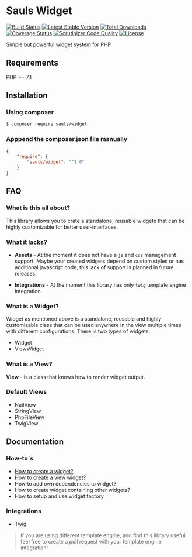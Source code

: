 # Sauls Widget

[![Build Status](https://travis-ci.org/sauls/widget.svg?branch=master)](https://travis-ci.org/sauls/widget)
[![Latest Stable Version](https://poser.pugx.org/sauls/widget/v/stable)](https://packagist.org/packages/sauls/widget)
[![Total Downloads](https://poser.pugx.org/sauls/widget/downloads)](https://packagist.org/packages/sauls/widget)
[![Coverage Status](https://coveralls.io/repos/github/sauls/widget/badge.svg?branch=master)](https://coveralls.io/github/sauls/widget?branch=master)
[![Scrutinizer Code Quality](https://scrutinizer-ci.com/g/sauls/widget/badges/quality-score.png?b=master)](https://scrutinizer-ci.com/g/sauls/widget/?branch=master)
[![License](https://poser.pugx.org/sauls/widget/license)](https://packagist.org/packages/sauls/widget)


Simple but powerful widget system for PHP

## Requirements

PHP >= 7.1

## Installation

### Using composer
```bash
$ composer require sauls/widget
```
### Apppend the composer.json file manually
```json
{
    "require": {
        "sauls/widget": "^1.0"
    }
}
```
## FAQ

### What is this all about?

This library allows you to crate a standalone, reusable widgets that can be highly customizable for better user-interfaces.  

### What it lacks?

* **Assets** - At the moment it does not have a `js` and `css` management support. Maybe your created widgets depend on custom styles or has additional javascript code, this lack of support is planned in future releases.

* **Integrations** - At the moment this library has only `twig` template engine integration.

### What is a Widget?

Widget as mentioned above is a standalone, reusable and highly customizable class that can be used anywhere in the view multiple times with different configurations. There is two types of widgets:

* Widget
* ViewWidget 

### What is a View? 

**View** - is a class that knows how to render widget output. 

### Default Views

* NullView 
* StringView
* PhpFileView
* TwigView

## Documentation

### How-to`s

* [How to create a widget?](/doc/how-to/create-widget.md)
* [How to create a view widget?](/doc/how-to/create-view-widget.md)
* How to add own dependencies to widget?
* How to create widget containing other widgets?
* How to setup and use widget factory

### Integrations

* Twig

> If you are using different template engine, and find this library useful feel free to create a pull request with your template engine integration!

